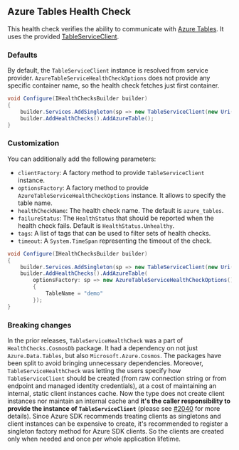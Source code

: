 ## Azure Tables Health Check

This health check verifies the ability to communicate with [Azure Tables](https://azure.microsoft.com/en-us/products/storage/tables/). It uses the provided [TableServiceClient](https://learn.microsoft.com/dotnet/api/azure.data.tables.tableserviceclient).

### Defaults

By default, the `TableServiceClient` instance is resolved from service provider. `AzureTableServiceHealthCheckOptions` does not provide any specific container name, so the health check fetches just first container.

```csharp
void Configure(IHealthChecksBuilder builder)
{
    builder.Services.AddSingleton(sp => new TableServiceClient(new Uri("azure-table-storage-uri"), new DefaultAzureCredential()));
    builder.AddHealthChecks().AddAzureTable();
}
```

### Customization

You can additionally add the following parameters:

- `clientFactory`: A factory method to provide `TableServiceClient` instance.
- `optionsFactory`: A factory method to provide `AzureTableServiceHealthCheckOptions` instance. It allows to specify the table name.
- `healthCheckName`: The health check name. The default is `azure_tables`.
- `failureStatus`: The `HealthStatus` that should be reported when the health check fails. Default is `HealthStatus.Unhealthy`.
- `tags`: A list of tags that can be used to filter sets of health checks.
- `timeout`: A `System.TimeSpan` representing the timeout of the check.

```csharp
void Configure(IHealthChecksBuilder builder)
{
    builder.Services.AddSingleton(sp => new TableServiceClient(new Uri("azure-table-storage-uri"), new DefaultAzureCredential()));
    builder.AddHealthChecks().AddAzureTable(
        optionsFactory: sp => new AzureTableServiceHealthCheckOptions()
        {
            TableName = "demo"
        });
}
```

### Breaking changes

In the prior releases, `TableServiceHealthCheck` was a part of `HealthChecks.CosmosDb` package. It had a dependency on not just `Azure.Data.Tables`, but also `Microsoft.Azure.Cosmos`. The packages have been split to avoid bringing unnecessary dependencies. Moreover, `TableServiceHealthCheck` was letting the users specify how `TableServiceClient` should be created (from raw connection string or from endpoint and managed identity credentials), at a cost of maintaining an internal, static client instances cache. Now the type does not create client instances nor maintain an internal cache and **it's the caller responsibility to provide the instance of `TableServiceClient`** (please see [#2040](https://github.com/Xabaril/AspNetCore.Diagnostics.HealthChecks/issues/2040) for more details). Since Azure SDK recommends treating clients as singletons <see href="https://devblogs.microsoft.com/azure-sdk/lifetime-management-and-thread-safety-guarantees-of-azure-sdk-net-clients/"/> and client instances can be expensive to create, it's recommended to register a singleton factory method for Azure SDK clients. So the clients are created only when needed and once per whole application lifetime.

